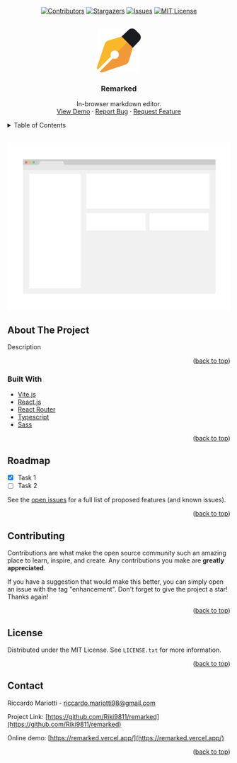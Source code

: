 ﻿<div id="top"></div>

<!-- SHIELDS -->

<div align="center">

[![Contributors][contributors-shield]][contributors-url]
[![Stargazers][stars-shield]][stars-url]
[![Issues][issues-shield]][issues-url]
[![MIT License][license-shield]][license-url]

</div>

<!-- PROJECT LOGO -->
<br />
<div align="center">
<a href="">
    <img src="public/logo.svg" alt="Logo" height="100">
</a>

<h3 align="center">Remarked</h3>

<p align="center">
    In-browser markdown editor.
    <br />
    <a href="https://remarked.vercel.app/">View Demo</a>
    ·
    <a href="https://github.com/Riki9811/remarked/issues">Report Bug</a>
    ·
    <a href="https://github.com/Riki9811/remarked/issues">Request Feature</a>
    <br />
</p>
</div>

<!-- TABLE OF CONTENTS -->
<details>
    <summary>Table of Contents</summary>
    <ol>
        <li><a href="#about-the-project">About The Project</a></li>
        <li><a href="#built-with">Built With</a></li>
        <li><a href="#roadmap">Roadmap</a></li>
        <li><a href="#contributing">Contributing</a></li>
        <li><a href="#license">License</a></li>
        <li><a href="#contact">Contact</a></li>
    </ol>
</details>
<br />

[![Website Screen Shot][product-screenshot]](https://remarked.vercel.app/)

<!-- ABOUT THE PROJECT -->

## About The Project

Description

<p align="right">(<a href="#top">back to top</a>)</p>

### Built With

-   [Vite.js](https://vitejs.dev/)
-   [React.js](https://reactjs.org/)
-   [React Router](https://reactrouter.com)
-   [Typescript](https://www.typescriptlang.org/)
-   [Sass](https://sass-lang.com/)

<p align="right">(<a href="#top">back to top</a>)</p>

<!-- ROADMAP -->

## Roadmap

-   [x] Task 1
-   [ ] Task 2

See the [open issues](https://github.com/Riki9811/remarked/issues) for a full list of proposed features (and known issues).

<p align="right">(<a href="#top">back to top</a>)</p>

<!-- CONTRIBUTING -->

## Contributing

Contributions are what make the open source community such an amazing place to learn, inspire, and create. Any contributions you make are **greatly appreciated**.

If you have a suggestion that would make this better, you can simply open an issue with the tag "enhancement". Don't forget to give the project a star! Thanks again!

<p align="right">(<a href="#top">back to top</a>)</p>

<!-- LICENSE -->

## License

Distributed under the MIT License. See `LICENSE.txt` for more information.

<p align="right">(<a href="#top">back to top</a>)</p>

<!-- CONTACT -->

## Contact

Riccardo Mariotti - riccardo.mariotti98@gmail.com

Project Link: [https://github.com/Riki9811/remarked](https://github.com/Riki9811/remarked)

Online demo: [https://remarked.vercel.app/](https://remarked.vercel.app/)

<p align="right">(<a href="#top">back to top</a>)</p>

<!-- MARKDOWN LINKS & IMAGES -->

[contributors-shield]: https://img.shields.io/github/contributors/Riki9811/remarked.svg?style=for-the-badge
[contributors-url]: https://github.com/Riki9811/remarked/graphs/contributors
[stars-shield]: https://img.shields.io/github/stars/Riki9811/remarked.svg?style=for-the-badge
[stars-url]: https://github.com/Riki9811/remarked/stargazers
[issues-shield]: https://img.shields.io/github/issues/Riki9811/remarked.svg?style=for-the-badge
[issues-url]: https://github.com/Riki9811/remarked/issues
[license-shield]: https://img.shields.io/github/license/Riki9811/remarked.svg?style=for-the-badge
[license-url]: https://github.com/Riki9811/remarked/blob/master/LICENSE.txt
[product-screenshot]: src/assets/screenshot.png
